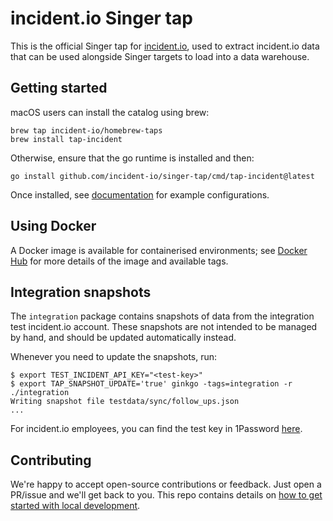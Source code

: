 # incident.io Singer tap

This is the official Singer tap for [incident.io](https://incident.io/), used to
extract incident.io data that can be used alongside Singer targets to load into
a data warehouse.

## Getting started

macOS users can install the catalog using brew:

```console
brew tap incident-io/homebrew-taps
brew install tap-incident
```

Otherwise, ensure that the go runtime is installed and then:

```console
go install github.com/incident-io/singer-tap/cmd/tap-incident@latest
```

Once installed, see [documentation](docs) for example configurations.

## Using Docker

[hub]: https://hub.docker.com/r/incidentio/singer-tap/tags

A Docker image is available for containerised environments; see [Docker
Hub][hub] for more details of the image and available tags.

## Integration snapshots

The `integration` package contains snapshots of data from the integration test
incident.io account. These snapshots are not intended to be managed by hand, and
should be updated automatically instead.

Whenever you need to update the snapshots, run:

```console
$ export TEST_INCIDENT_API_KEY="<test-key>"
$ export TAP_SNAPSHOT_UPDATE='true' ginkgo -tags=integration -r ./integration
Writing snapshot file testdata/sync/follow_ups.json
...
```
[test-key]: https://start.1password.com/open/i?a=5P4EMQNU2RGBHC6TS4KB3PUFO4&v=vdgfxfm7m46sq2gzodftwi2yle&i=gayjefie3pcngvbv5tz2vsbndi&h=incident-io.1password.com

For incident.io employees, you can find the test key in 1Password
[here][test-key].

## Contributing

We're happy to accept open-source contributions or feedback. Just open a
PR/issue and we'll get back to you. This repo contains details on
[how to get started with local development](./development.md).
